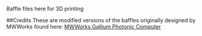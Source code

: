 Baffle files here for 3D printing

##Credits
These are modified versions of the baffles originally designed by MWWorks found here: [MWWorks Gallium Photonic Computer](https://github.com/MWWorks/gallium-photonic-computer)
